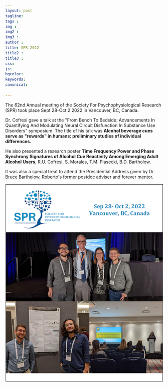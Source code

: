 ```yaml
---
layout: post
tagline: 
tags : 
img : 
img2 :
img3 : 
author : 
title: SPR 2022
title2 : 
title3 : 
css: 
js: 
bgcolor: 
keywords: 
canonical:

---
```


The 62nd Annual meeting of the Society For Psychophysiological Research (SPR) took place Sept 28-Oct 2 2022 in Vancouver, BC, Canada.

Dr. Cofresi gave a talk at the "From Bench To Bedside: Advancements In Quantifying And Modulating Neural Circuit Disfunction In Substance Use Disorders" symposium. The title of his talk was **Alcohol beverage cues serve as "rewards" in humans: preliminary studies of individual differences.**

He also presented a research poster **Time Frequency Power and Phase Synchrony Signatures of Alcohol Cue Reactivity Among Emerging Adult Alcohol Users**, R.U. Cofresi, S. Morales, T.M. Piasecki, B.D. Bartholow.

It was also a special treat to attend the Presidential Address given by Dr. Bruce Bartholow, Roberto's former postdoc adviser and forever mentor.

<span class="image fit"><img src="assets/images/news/spr2022.png" alt="" /></span>
